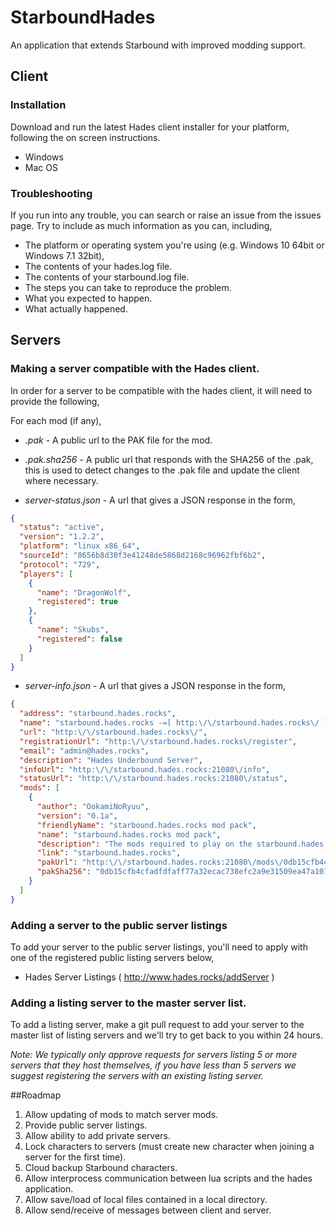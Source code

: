 # StarboundHades

An application that extends Starbound with improved modding support.

## Client

### Installation

Download and run the latest Hades client installer for your platform, following the on screen instructions.

- Windows
- Mac OS

### Troubleshooting

If you run into any trouble, you can search or raise an issue from the issues page. Try to include as much information as you can, including,

- The platform or operating system you're using (e.g. Windows 10 64bit or Windows 7.1 32bit), 
- The contents of your hades.log file.
- The contents of your starbound.log file.
- The steps you can take to reproduce the problem.
- What you expected to happen.
- What actually happened.

## Servers

### Making a server compatible with the Hades client.

In order for a server to be compatible with the hades client, it will need to provide the following,

For each mod (if any),

- *.pak* - A public url to the PAK file for the mod.
- *.pak.sha256* - A public url that responds with the SHA256 of the .pak, this is used to detect changes to the .pak file and update the client where necessary.

- *server-status.json* - A url that gives a JSON response in the form,

```json
{
  "status": "active",
  "version": "1.2.2",
  "platform": "linux x86_64",
  "sourceId": "8656b8d30f3e41248de5868d2168c96962fbf6b2",
  "protocol": "729",
  "players": [
    {
      "name": "DragonWolf",
      "registered": true
    },
    {
      "name": "Skubs",
      "registered": false
    }    
  ]
}
```

- *server-info.json* - A url that gives a JSON response in the form,

```json
{
  "address": "starbound.hades.rocks",
  "name": "starbound.hades.rocks -=[ http:\/\/starbound.hades.rocks\/ ]=-",
  "url": "http:\/\/starbound.hades.rocks\/",
  "registrationUrl": "http:\/\/starbound.hades.rocks\/register",
  "email": "admin@hades.rocks",
  "description": "Hades Underbound Server",
  "infoUrl": "http:\/\/starbound.hades.rocks:21080\/info",
  "statusUrl": "http:\/\/starbound.hades.rocks:21080\/status",
  "mods": [
    {
      "author": "OokamiNoRyuu",
      "version": "0.1a",
      "friendlyName": "starbound.hades.rocks mod pack",
      "name": "starbound.hades.rocks mod pack",
      "description": "The mods required to play on the starbound.hades.rocks server.",
      "link": "starbound.hades.rocks",
      "pakUrl": "http:\/\/starbound.hades.rocks:21080\/mods\/0db15cfb4cfadfdfaff77a32ecac738efc2a9e31509ea47a101b1de29fd768ef.pak",
      "pakSha256": "0db15cfb4cfadfdfaff77a32ecac738efc2a9e31509ea47a101b1de29fd768ef"
    }
  ]
}
```

### Adding a server to the public server listings

To add your server to the public server listings, you'll need to apply with one of the registered public listing servers below,

- Hades Server Listings ( http://www.hades.rocks/addServer )

### Adding a listing server to the master server list.

To add a listing server, make a git pull request to add your server to the master list of listing servers and we'll try to get back to you within 24 hours.

*Note: We typically only approve requests for servers listing 5 or more servers that they host themselves, if you have less than 5 servers we suggest registering the servers with an existing listing server.*

##Roadmap

1. Allow updating of mods to match server mods.
2. Provide public server listings.
3. Allow ability to add private servers.
4. Lock characters to servers (must create new character when joining a server for the first time).
5. Cloud backup Starbound characters.
6. Allow interprocess communication between lua scripts and the hades application.
7. Allow save/load of local files contained in a local directory.
8. Allow send/receive of messages between client and server.
